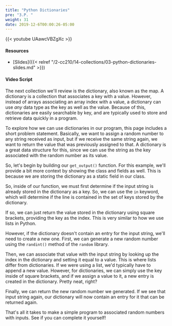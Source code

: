 ```yaml
---
title: "Python Dictionaries"
pre: "3.P. "
weight: 31
date: 2019-12-6T00:00:26-05:00
---
```


{{< youtube UAawcVBZgXc >}}

#### Resources

* [Slides]({{< relref "/2-cc210/14-collections/03-python-dictionaries-slides.md" >}})

#### Video Script

The next collection we'll review is the dictionary, also known as the map. A dictionary is a collection that associates a key with a value. However, instead of arrays associating an array index with a value, a dictionary can use _any_ data type as the key as well as the value. Because of this, dictionaries are easily searchable by key, and are typically used to store and retrieve data quickly in a program.

To explore how we can use dictionaries in our program, this page includes a short problem statement. Basically, we want to assign a random number to any string received as input, but if we receive the same string again, we want to return the value that was previously assigned to that. A dictionary is a great data structure for this, since we can use the string as the key associated with the random number as its value.

So, let's begin by building our `get_output()` function. For this example, we'll provide a bit more context by showing the class and fields as well. This is because we are storing the dictionary as a static field in our class.

So, inside of our function, we must first determine if the input string is already stored in the dictionary as a key. So, we can use the `in` keyword, which will determine if the line is contained in the set of keys stored by the dictionary.

If so, we can just return the value stored in the dictionary using square brackets, providing the key as the index. This is very similar to how we use lists in Python.

However, if the dictionary doesn't contain an entry for the input string, we'll need to create a new one. First, we can generate a new random number using the `randint()` method of the `random` library.

Then, we can associate that value with the input string by looking up the index in the dictionary and setting it equal to a value. This is where lists differ from dictionaries. If we were using a list, we'd typically have to append a new value. However, for dictionaries, we can simply use the key inside of square brackets, and if we assign a value to it, a new entry is created in the dictionary. Pretty neat, right?

Finally, we can return the new random number we generated. If we see that input string again, our dictionary will now contain an entry for it that can be returned again.

That's all it takes to make a simple program to associated random numbers with inputs. See if you can complete it yourself!
